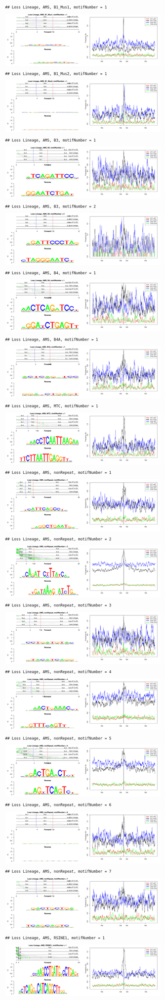 

```
## Loss Lineage, AMS, B1_Mus1, motifNumber = 1
```

![plot of chunk motifPValues](figure/motifPValues-1.png) 

```
## Loss Lineage, AMS, B1_Mus2, motifNumber = 1
```

![plot of chunk motifPValues](figure/motifPValues-2.png) 

```
## Loss Lineage, AMS, B3, motifNumber = 1
```

![plot of chunk motifPValues](figure/motifPValues-3.png) 

```
## Loss Lineage, AMS, B3, motifNumber = 2
```

![plot of chunk motifPValues](figure/motifPValues-4.png) 

```
## Loss Lineage, AMS, B4, motifNumber = 1
```

![plot of chunk motifPValues](figure/motifPValues-5.png) 

```
## Loss Lineage, AMS, B4A, motifNumber = 1
```

![plot of chunk motifPValues](figure/motifPValues-6.png) 

```
## Loss Lineage, AMS, MTC, motifNumber = 1
```

![plot of chunk motifPValues](figure/motifPValues-7.png) 

```
## Loss Lineage, AMS, nonRepeat, motifNumber = 1
```

![plot of chunk motifPValues](figure/motifPValues-8.png) 

```
## Loss Lineage, AMS, nonRepeat, motifNumber = 2
```

![plot of chunk motifPValues](figure/motifPValues-9.png) 

```
## Loss Lineage, AMS, nonRepeat, motifNumber = 3
```

![plot of chunk motifPValues](figure/motifPValues-10.png) 

```
## Loss Lineage, AMS, nonRepeat, motifNumber = 4
```

![plot of chunk motifPValues](figure/motifPValues-11.png) 

```
## Loss Lineage, AMS, nonRepeat, motifNumber = 5
```

![plot of chunk motifPValues](figure/motifPValues-12.png) 

```
## Loss Lineage, AMS, nonRepeat, motifNumber = 6
```

![plot of chunk motifPValues](figure/motifPValues-13.png) 

```
## Loss Lineage, AMS, nonRepeat, motifNumber = 7
```

![plot of chunk motifPValues](figure/motifPValues-14.png) 

```
## Loss Lineage, AMS, RSINE1, motifNumber = 1
```

![plot of chunk motifPValues](figure/motifPValues-15.png) 
  

